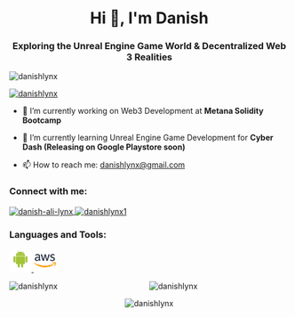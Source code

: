 <h1 align="center">Hi 👋, I'm Danish</h1>
<h3 align="center">Exploring the Unreal Engine Game World & Decentralized Web 3 Realities</h3>

<p align="left">
  <img src="https://komarev.com/ghpvc/?username=danishlynx&label=Profile%20views&color=0e75b6&style=flat" alt="danishlynx" />
</p>

<p align="left">
  <a href="https://github.com/ryo-ma/github-profile-trophy">
    <img src="https://github-profile-trophy.vercel.app/?username=danishlynx" alt="danishlynx" />
  </a>
</p>

- 🔭 I’m currently working on Web3 Development at **Metana Solidity Bootcamp**

- 🌱 I’m currently learning Unreal Engine Game Development for **Cyber Dash (Releasing on Google Playstore soon)**

- 📫 How to reach me: [danishlynx@gmail.com](mailto:danishlynx@gmail.com)

<h3 align="left">Connect with me:</h3>
<p align="left">
  <a href="https://linkedin.com/in/danish-ali-lynx" target="_blank">
    <img align="center" src="https://raw.githubusercontent.com/rahuldkjain/github-profile-readme-generator/master/src/images/icons/Social/linked-in-alt.svg" alt="danish-ali-lynx" height="30" width="40" />
  </a>
  <a href="https://instagram.com/danishlynx1" target="_blank">
    <img align="center" src="https://raw.githubusercontent.com/rahuldkjain/github-profile-readme-generator/master/src/images/icons/Social/instagram.svg" alt="danishlynx1" height="30" width="40" />
  </a>
</p>

<h3 align="left">Languages and Tools:</h3>
<p align="left">
  <a href="https://developer.android.com" target="_blank" rel="noreferrer">
    <img src="https://raw.githubusercontent.com/devicons/devicon/master/icons/android/android-original-wordmark.svg" alt="android" width="40" height="40" />
  </a>
  <a href="https://aws.amazon.com" target="_blank" rel="noreferrer">
    <img src="https://raw.githubusercontent.com/devicons/devicon/master/icons/amazonwebservices/amazonwebservices-original-wordmark.svg" alt="aws" width="40" height="40" />
  </a>
  <!-- Add other icons here as needed -->
</p>

<p align="center">
  <img align="left" src="https://github-readme-stats.vercel.app/api/top-langs?username=danishlynx&show_icons=true&locale=en&layout=compact" alt="danishlynx" />
</p>

<p align="center">
  <img src="https://github-readme-stats.vercel.app/api?username=danishlynx&show_icons=true&locale=en" alt="danishlynx" />
</p>

<p align="center">
  <img src="https://github-readme-streak-stats.herokuapp.com/?user=danishlynx&" alt="danishlynx" />
</p>
